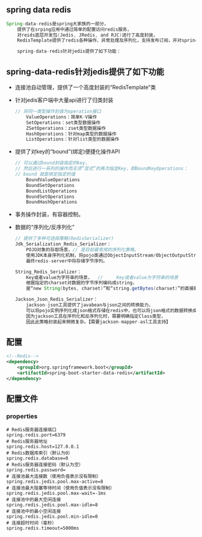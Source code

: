 ## spring data redis

```java
Spring-data-redis是spring大家族的一部分，
    提供了在srping应用中通过简单的配置访问redis服务，
    对reids底层开发包(Jedis, JRedis, and RJC)进行了高度封装，
    RedisTemplate提供了redis各种操作、异常处理及序列化，支持发布订阅，并对spring 3.1 cache进行了实现

    spring-data-redis针对jedis提供了如下功能：
```

## spring-data-redis针对jedis提供了如下功能

*   连接池自动管理，提供了一个高度封装的“RedisTemplate”类

*   针对jedis客户端中大量api进行了归类封装

    ```java
    // 将同一类型操作封装为operation接口
    	ValueOperations：简单K-V操作
        SetOperations：set类型数据操作
        ZSetOperations：zset类型数据操作
        HashOperations：针对map类型的数据操作
        ListOperations：针对list类型的数据操作
    ```

*   提供了对key的“bound”(绑定)便捷化操作API

    ```java
    // 可以通过bound封装指定的key，
    // 然后进行一系列的操作而无须“显式”的再次指定Key，即BoundKeyOperations：
    // bound 就是绑定指定的值
        BoundValueOperations
        BoundSetOperations
        BoundListOperations
        BoundSetOperations
        BoundHashOperations
    ```

*   事务操作封装，有容器控制。

*   数据的“序列化/反序列化”

    ```java
    // 提供了多种可选择策略(RedisSerializer)
    Jdk_Serialization_Redis_Serializer：
        POJO对象的存取场景，// 是目前最常用的序列化策略。
        使用JDK本身序列化机制，将pojo类通过ObjectInputStream/ObjectOutputStream进行序列化操作，
        最终redis-server中将存储字节序列。
    
    String_Redis_Serializer：
        Key或者value为字符串的场景，  //     Key或者value为字符串的场景
        根据指定的charset对数据的字节序列编码成string，
        是“new String(bytes, charset)”和“string.getBytes(charset)”的直接封装。
    
    Jackson_Json_Redis_Serializer：
        jackson-json工具提供了javabean与json之间的转换能力，
        可以将pojo实例序列化成json格式存储在redis中，也可以将json格式的数据转换成pojo实例。
        因为jackson工具在序列化和反序列化时，需要明确指定Class类型，
        因此此策略封装起来稍微复杂。【需要jackson-mapper-asl工具支持】
    
    ```

    

## 配置

```xml
<!--Redis-->
<dependency>
    <groupId>org.springframework.boot</groupId>
    <artifactId>spring-boot-starter-data-redis</artifactId>
</dependency>

```

## 配置文件

### properties

```properties
# Redis服务器连接端口
spring.redis.port=6379
# Redis服务器地址
spring.redis.host=127.0.0.1
# Redis数据库索引（默认为0）
spring.redis.database=0
# Redis服务器连接密码（默认为空）
spring.redis.password=
# 连接池最大连接数（使用负值表示没有限制）
spring.redis.jedis.pool.max-active=8
# 连接池最大阻塞等待时间（使用负值表示没有限制）
spring.redis.jedis.pool.max-wait=-1ms
# 连接池中的最大空闲连接
spring.redis.jedis.pool.max-idle=8
# 连接池中的最小空闲连接
spring.redis.jedis.pool.min-idle=0
# 连接超时时间（毫秒）
spring.redis.timeout=5000ms

```

